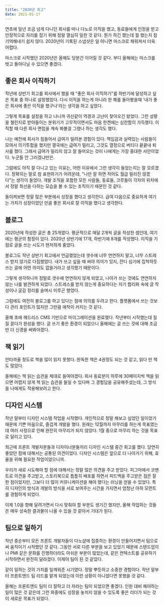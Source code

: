 ```yaml
---
title: "2020년 회고"
date: 2021-01-17
---
```


연초에 일년 조금 넘게 다니던 회사를 떠나 다노로 이직을 했고, 동료들에게 인정을 받고 안정적으로 자리를 잡기 위해 정말 열심히 일한 것 같다. 뭔가 하긴 했는데 뭘 했는지 참 기억해내기 쉽지 않다. 2020년이 기록된 스냅샷은 일 아니면 마스크로 채워져서 더욱 어렵다.

마스크로 시작했던 2020년은 올해도 당분간 이어질 것 같다. 부디 올해에는 마스크를 벗고 돌아다닐 수 있으면 좋겠다.

## 좋은 회사 이직하기

작년에 상반기 회고를 회사에서 했을 때 "좋은 회사 이직하기"를 하반기에 달성하고 싶은 목표 중 하나로 설정했었다. 다시 이직을 하는게 아니라 한 해를 돌아봤을때 '내가 좋은 회사에 좋은 이직을 했구나'라는 생각을 하고 싶었다.

그렇게 목표를 설정을 하고 나니까 귀신같이 역경과 고난이 찾아오긴 왔었다. 그런 상황을 챌린지로 받아들이는 분위기가 고무적이면서도 마음 한켠에는 심란함이 가득했다. 이직할 때 다른 회사 면접을 계속 봐볼걸 그랬나 하는 생각도 했다.

나는 예전에 회사가 힘들어서 급여가 밀려본 경험이 있다. 책임감과 실력있는 사람들이 모여서 의기투합을 했지만 결국에는 급여가 밀리고, 그것도 열정으로 버티다 끝끝내 퇴사를 했다. 그래서 급여가 밀리지 않고 잘 들어오는 것이 나에게는 가장 중대한 사안이었다. 누군들 안 그러겠냐만은.

그럼에도 아직 잘 다니고 있는 이유는, 어떤 이유에서 그런 생각이 들었는지는 잘 모르겠다. 정확히는 말로 참 표현하기가 어려운데, "나만 잘 하면 적어도 월급 밀리진 않겠다"는 생각이 들었다. 개발 조직을 포함한 모든 사람들, 동료들, 크루들이 각자의 위치에서 정말 최선을 다하는 모습을 볼 수 있는 조직이기 때문인 것 같다.

돌이켜보면 정말 많은 부분에서 성장을 했다고 생각한다. 급여 다음으로 중요하게 여기는 가치가 성장이었던 만큼 좋은 회사로 잘 이직을 했다고 생각한다.

## 블로그

2020년에 작성한 글은 총 25개였다. 평균적으로 매달 2개씩 글을 작성한 셈인데, 여기에는 평균의 함정이 있다. 2020년 상반기에 17개, 하반기에 8개를 작성했다. 이직을 기점로 글을 쓰는 시도가 현저하게 줄었다.

블로그도 작년 상반기 회고에서 언급했었는데 갯수에 너무 연연하지 말고, 너무 스트레스 받지 않기로 다짐했었다. 내가 쓰고 싶을 때 써야 의미가 있지, 잔디 심기에 집착하듯 쓰는 글에 어떤 의미도 없을거라고 생각했기 때문이다.

그렇게 생각하니까 정말로 갯수에 연연하지 않게 되었고, 나아가 쓰는 것에도 연연하지 않는 나를 발견하게 되었다. 스트레스를 받지 않는게 중요하다는 자기 합리화 속에 글 작성이나 글감 정리를 슬며시 미루곤 했었다.

그럼에도 여전히 블로그를 하고 있다는 점에 의의를 두려고 한다. 플랫폼에서 쓰는 것보다 관리 포인트가 많지만 그만큼 애착이 커지는 것 같다.

올해 초에 헤드리스 CMS 기반으로 마이그레이션을 완료했다. 작년부터 시작했는데 질질 끌다가 완성을 했다. 글 쓰기 좋은 환경이 되었으니 올해에는 글 쓰는 것에 대해 조금만 더 신경을 써봐야겠다.

## 책 읽기

안타까울 정도로 책을 많이 읽지 못했다. 완독한 책은 4권정도 되는 것 같고, 읽다 만 책도 많았다.

올해에는 책 읽는 습관을 제대로 들여야겠다. 회사 동료분이 하루에 30페이지씩 책을 읽으면 어렵지 않게 책 읽는 습관을 들일 수 있다며 그 경험담을 공유해주셨는데, 그 방식을 나에게도 적용해보려고 한다.

## 디자인 시스템

작년 말부터 디자인 시스템 작업을 시작했다. 개인적으로 정말 해보고 싶었던 일이었기 때문에 기쁜 마음으로, 즐겁게 개발을 했다. 원래는 12월까지 마무리를 하는게 목표였는데 여러 사정으로 인해 완전히 마무리가 되지 않았다. 1월 중으로 마무리 하는 것을 목표로 달리고 있다.

최근에 프론트 개발자분들과 디자이너분들끼리 디자인 시스템 중간 회고를 했다. 당연히 좋았던 점에 대해서는 공통된 의견이었다. 디자인 시스템은 앞으로 더 나아가기 위해, 효율을 위해 필요한 작업이었으니까.

우리가 새로 시도해야 할 점에 대해서는 정말 많은 의견을 주고 받았다. 피그마에서 코멘트로 의견을 주고받고, 스토리북으로 틈틈히 배포를 하면서 피드백을 주고받은 점은 잘한 점이었지만, 그보다 더 많이 커뮤니케이션을 해야 했다는 러닝을 얻을 수 있었다. 특히 디자인의 방식과 개발의 방식을 서로 보여주는 시간을 가지면서 엄청난 아하 모먼트를 경험하게 되었다.

이제 1.0을 향해 달려가면서 다시 맞춰야 할 부분도 생기긴 했지만, 올해 작업하는 것들은 매우 성숙한 결과물이 나올 수 있을 것 같아서 기대가 된다.

## 팀으로 일하기

작년 중순부터 모든 프론트 개발자들이 다노샵에 집중하는 환경이 만들어지면서 팀으로써 움직이기 시작했던 것 같다. 그동안 서로 다른 부분을 보고 있었기 때문에 스탠드업이나 PMI 같은 문화를 진행하더라도 아쉬운 부분이 많았는데, 같은 컨텍스트를 공유하기 시작하면서 완전히 달라졌다. 이제야 팀이 된 것 같았다.

같이 일하는 것의 가치를 일깨워준 시기였다. 정말 뿌듯하고 소중한 경험이다. 작년 말부터 프론트엔드 팀 리드를 맡게 되었는데 이런 상황이 아니었다면 못했을 것 같다.

올해는 프론트엔드 팀이 더 잘하고 더 자라는 팀이 되었으면 좋겠다. 인원 대비 해야하는 일이 많은 것 같은데 그런 와중에도 성장을 놓치지 않을 수 있도록 좋은 리더가 되는 것이 새로운 목표가 되었다.
